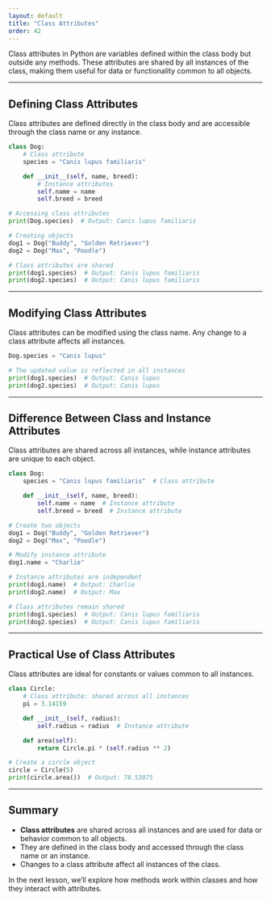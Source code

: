 ```yaml
---
layout: default
title: "Class Attributes"
order: 42
---
```


Class attributes in Python are variables defined within the class body but outside any methods. These attributes are shared by all instances of the class, making them useful for data or functionality common to all objects.

---

## Defining Class Attributes

Class attributes are defined directly in the class body and are accessible through the class name or any instance.

```python
class Dog:
    # Class attribute
    species = "Canis lupus familiaris"

    def __init__(self, name, breed):
        # Instance attributes
        self.name = name
        self.breed = breed

# Accessing class attributes
print(Dog.species)  # Output: Canis lupus familiaris

# Creating objects
dog1 = Dog("Buddy", "Golden Retriever")
dog2 = Dog("Max", "Poodle")

# Class attributes are shared
print(dog1.species)  # Output: Canis lupus familiaris
print(dog2.species)  # Output: Canis lupus familiaris
```

---

## Modifying Class Attributes

Class attributes can be modified using the class name. Any change to a class attribute affects all instances.

```python
Dog.species = "Canis lupus"

# The updated value is reflected in all instances
print(dog1.species)  # Output: Canis lupus
print(dog2.species)  # Output: Canis lupus
```

---

## Difference Between Class and Instance Attributes

Class attributes are shared across all instances, while instance attributes are unique to each object.

```python
class Dog:
    species = "Canis lupus familiaris"  # Class attribute

    def __init__(self, name, breed):
        self.name = name  # Instance attribute
        self.breed = breed  # Instance attribute

# Create two objects
dog1 = Dog("Buddy", "Golden Retriever")
dog2 = Dog("Max", "Poodle")

# Modify instance attribute
dog1.name = "Charlie"

# Instance attributes are independent
print(dog1.name)  # Output: Charlie
print(dog2.name)  # Output: Max

# Class attributes remain shared
print(dog1.species)  # Output: Canis lupus familiaris
print(dog2.species)  # Output: Canis lupus familiaris
```

---

## Practical Use of Class Attributes

Class attributes are ideal for constants or values common to all instances.

```python
class Circle:
    # Class attribute: shared across all instances
    pi = 3.14159

    def __init__(self, radius):
        self.radius = radius  # Instance attribute

    def area(self):
        return Circle.pi * (self.radius ** 2)

# Create a circle object
circle = Circle(5)
print(circle.area())  # Output: 78.53975
```

---

## Summary

- **Class attributes** are shared across all instances and are used for data or behavior common to all objects.
- They are defined in the class body and accessed through the class name or an instance.
- Changes to a class attribute affect all instances of the class.

In the next lesson, we’ll explore how methods work within classes and how they interact with attributes.
